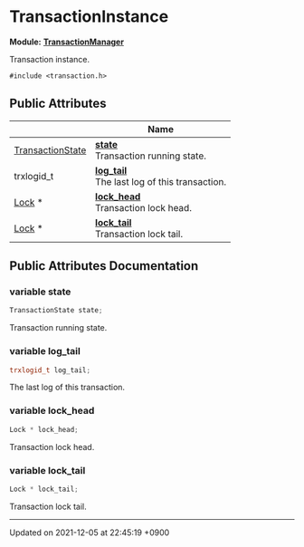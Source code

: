 

# TransactionInstance

**Module:** **[TransactionManager](/Modules/TransactionManager)**



Transaction instance. 


`#include <transaction.h>`

## Public Attributes

|                | Name           |
| -------------- | -------------- |
| <a href="/Modules/TransactionManager#enum-transactionstate">TransactionState</a> | **[state](/Classes/TransactionInstance#variable-state)** <br>Transaction running state.  |
| trxlogid_t | **[log_tail](/Classes/TransactionInstance#variable-log_tail)** <br>The last log of this transaction.  |
| <a href="/Classes/Lock">Lock</a> * | **[lock_head](/Classes/TransactionInstance#variable-lock_head)** <br>Transaction lock head.  |
| <a href="/Classes/Lock">Lock</a> * | **[lock_tail](/Classes/TransactionInstance#variable-lock_tail)** <br>Transaction lock tail.  |

## Public Attributes Documentation

### variable state

```cpp
TransactionState state;
```

Transaction running state. 

### variable log_tail

```cpp
trxlogid_t log_tail;
```

The last log of this transaction. 

### variable lock_head

```cpp
Lock * lock_head;
```

Transaction lock head. 

### variable lock_tail

```cpp
Lock * lock_tail;
```

Transaction lock tail. 

-------------------------------

Updated on 2021-12-05 at 22:45:19 +0900